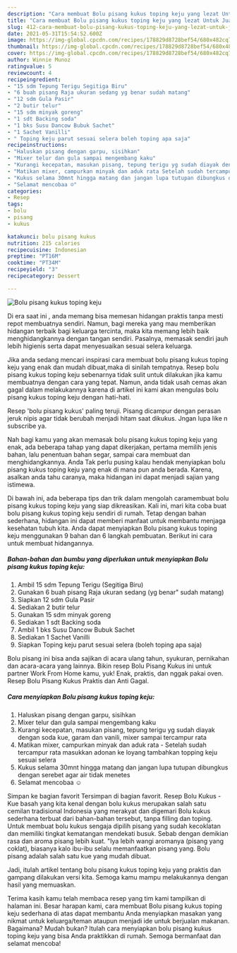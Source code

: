 ```yaml
---
description: "Cara membuat Bolu pisang kukus toping keju yang lezat Untuk Jualan"
title: "Cara membuat Bolu pisang kukus toping keju yang lezat Untuk Jualan"
slug: 412-cara-membuat-bolu-pisang-kukus-toping-keju-yang-lezat-untuk-jualan
date: 2021-05-31T15:54:52.600Z
image: https://img-global.cpcdn.com/recipes/178829d8728bef54/680x482cq70/bolu-pisang-kukus-toping-keju-foto-resep-utama.jpg
thumbnail: https://img-global.cpcdn.com/recipes/178829d8728bef54/680x482cq70/bolu-pisang-kukus-toping-keju-foto-resep-utama.jpg
cover: https://img-global.cpcdn.com/recipes/178829d8728bef54/680x482cq70/bolu-pisang-kukus-toping-keju-foto-resep-utama.jpg
author: Winnie Munoz
ratingvalue: 5
reviewcount: 4
recipeingredient:
- "15 sdm Tepung Terigu Segitiga Biru"
- "6 buah pisang Raja ukuran sedang yg benar sudah matang"
- "12 sdm Gula Pasir"
- "2 butir telur"
- "15 sdm minyak goreng"
- "1 sdt Backing soda"
- "1 bks Susu Dancow Bubuk Sachet"
- "1 Sachet Vanilli"
- " Toping keju parut sesuai selera boleh toping apa saja"
recipeinstructions:
- "Haluskan pisang dengan garpu, sisihkan"
- "Mixer telur dan gula sampai mengembang kaku"
- "Kurangi kecepatan, masukan pisang, tepung terigu yg sudah diayak dengan soda kue, garam dan vanili, mixer sampai tercampur rata"
- "Matikan mixer, campurkan minyak dan aduk rata Setelah sudah tercampur rata masukkan adonan ke loyang tambahkan topping keju sesuai selera"
- "Kukus selama 30mnt hingga matang dan jangan lupa tutupan dibungkus dengan serebet agar air tidak menetes"
- "Selamat mencobaa ☺️"
categories:
- Resep
tags:
- bolu
- pisang
- kukus

katakunci: bolu pisang kukus 
nutrition: 215 calories
recipecuisine: Indonesian
preptime: "PT16M"
cooktime: "PT34M"
recipeyield: "3"
recipecategory: Dessert

---
```



![Bolu pisang kukus toping keju](https://img-global.cpcdn.com/recipes/178829d8728bef54/680x482cq70/bolu-pisang-kukus-toping-keju-foto-resep-utama.jpg)

Di era  saat ini , anda memang bisa memesan hidangan praktis tanpa mesti repot membuatnya sendiri. Namun, bagi mereka yang mau memberikan hidangan terbaik bagi keluarga tercinta, maka kita memang lebih baik menghidangkannya dengan tangan sendiri. Pasalnya, memasak sendiri jauh lebih higienis serta dapat menyesuaikan sesuai selera keluarga.

Jika anda sedang mencari inspirasi cara membuat bolu pisang kukus toping keju yang enak dan mudah dibuat,maka di sinilah tempatnya. Resep bolu pisang kukus toping keju  sebenarnya tidak sulit untuk dilakukan jika kamu membuatnya dengan cara yang tepat. Namun, anda tidak usah cemas akan gagal dalam melakukannya 
karena di artikel ini kami akan mengulas bolu pisang kukus toping keju dengan hati-hati.  

Resep &#39;bolu pisang kukus&#39; paling teruji. Pisang dicampur dengan perasan jeruk nipis agar tidak berubah menjadi hitam saat dikukus. Jngan lupa like n subscribe ya.

Nah bagi kamu yang akan memasak bolu pisang kukus toping keju yang enak, ada beberapa tahap yang dapat dikerjakan, pertama memilih jenis bahan, lalu penentuan bahan segar, sampai cara membuat dan menghidangkannya. Anda Tak perlu pusing kalau hendak menyiapkan bolu pisang kukus toping keju yang enak di mana pun anda berada. Karena, asalkan anda  tahu caranya, maka hidangan ini dapat menjadi sajian yang istimewa.

Di bawah ini, ada beberapa tips dan trik dalam mengolah caramembuat bolu pisang kukus toping keju yang siap dikreasikan. Kali ini, mari kita coba buat bolu pisang kukus toping keju sendiri di rumah. Tetap dengan bahan sederhana, hidangan ini dapat memberi manfaat untuk membantu menjaga kesehatan tubuh kita. Anda dapat menyiapkan Bolu pisang kukus toping keju menggunakan 9 bahan dan 6 langkah pembuatan. Berikut ini cara untuk membuat hidangannya.

<!--inarticleads1-->

##### Bahan-bahan dan bumbu yang diperlukan untuk menyiapkan Bolu pisang kukus toping keju:

1. Ambil 15 sdm Tepung Terigu (Segitiga Biru)
1. Gunakan 6 buah pisang Raja ukuran sedang (yg benar&#34; sudah matang)
1. Siapkan 12 sdm Gula Pasir
1. Sediakan 2 butir telur
1. Gunakan 15 sdm minyak goreng
1. Sediakan 1 sdt Backing soda
1. Ambil 1 bks Susu Dancow Bubuk Sachet
1. Sediakan 1 Sachet Vanilli
1. Siapkan  Toping keju parut sesuai selera (boleh toping apa saja)


Bolu pisang ini bisa anda sajikan di acara ulang tahun, syukuran, pernikahan dan acara-acara yang lainnya. Bikin resep Bolu Pisang Kukus ini untuk partner Work From Home kamu, yuk! Enak, praktis, dan nggak pakai oven. Resep Bolu Pisang Kukus Praktis dan Anti Gagal. 

<!--inarticleads2-->

##### Cara menyiapkan Bolu pisang kukus toping keju:

1. Haluskan pisang dengan garpu, sisihkan
1. Mixer telur dan gula sampai mengembang kaku
1. Kurangi kecepatan, masukan pisang, tepung terigu yg sudah diayak dengan soda kue, garam dan vanili, mixer sampai tercampur rata
1. Matikan mixer, campurkan minyak dan aduk rata - Setelah sudah tercampur rata masukkan adonan ke loyang tambahkan topping keju sesuai selera
1. Kukus selama 30mnt hingga matang dan jangan lupa tutupan dibungkus dengan serebet agar air tidak menetes
1. Selamat mencobaa ☺️


Simpan ke bagian favorit Tersimpan di bagian favorit. Resep Bolu Kukus - Kue basah yang kita kenal dengan bolu kukus merupakan salah satu cemilan tradisional Indonesia yang merakyat dan digemari Bolu kukus sederhana terbuat dari bahan-bahan tersebut, tanpa filling dan toping. Untuk membuat bolu kukus sengaja dipilih pisang yang sudah kecoklatan dan memiliki tingkat kematangan mendekati busuk. Sebab dengan demikian rasa dan aroma pisang lebih kuat. &#34;Iya lebih wangi aromanya (pisang yang coklat), biasanya kalo ibu-ibu selalu memanfaatkan pisang yang. Bolu pisang adalah salah satu kue yang mudah dibuat. 

Jadi, itulah artikel tentang  bolu pisang kukus toping keju  yang praktis dan gampang dilakukan versi kita. Semoga kamu mampu melakukannya dengan hasil yang memuaskan. 

Terima kasih kamu telah membaca resep yang tim kami tampilkan di halaman ini. Besar harapan kami, cara membuat  Bolu pisang kukus toping keju sederhana di atas dapat membantu Anda menyiapkan masakan yang nikmat untuk keluarga/teman ataupun menjadi ide untuk berjualan makanan. Bagaimana? Mudah bukan? Itulah cara menyiapkan bolu pisang kukus toping keju yang bisa Anda praktikkan di rumah. Semoga bermanfaat dan selamat mencoba!

